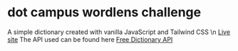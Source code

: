 # dot campus wordlens challenge
A simple dictionary created with vanilla JavaScript and Tailwind CSS \\n
[Live site](https://wordlens.iamstarcode.com/)
The API used can be found here [Free Dictionary API](https://dictionaryapi.dev/)

